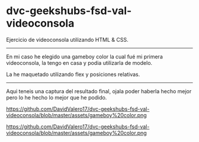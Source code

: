 # dvc-geekshubs-fsd-val-videoconsola

Ejercicio de videoconsola utilizando HTML & CSS.

-----------

En mi caso he elegido una gameboy color la cual fué mi primera videoconsola, la tengo en casa y podia utilizarla de modelo.

La he maquetado utilizando flex y posiciones relativas. 

-----------

Aqui teneis una captura del resultado final, ojala poder haberla hecho mejor pero lo he hecho lo mejor que he podido.

https://github.com/DavidValero17/dvc-geekshubs-fsd-val-videoconsola/blob/master/assets/gameboy%20color.png

https://github.com/DavidValero17/dvc-geekshubs-fsd-val-videoconsola/blob/master/assets/gameboy%20color.png
